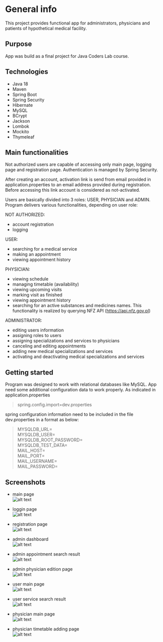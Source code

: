 # General info

This project provides functional app for administrators, physicians and patients of hypothetical medical facility. 
## Purpose
App was build as a final project for Java Coders Lab course.

## Technologies
- Java 18
- Maven
- Spring Boot
- Spring Security
- Hibernate
- MySQL
- BCrypt
- Jackson
- Lombok
- Mockito
- Thymeleaf

## Main functionalities
Not authorized users are capable of accessing only main page, logging page and registration page. Authentication is managed by Spring Security.

After creating an account, activation link is send from email provided in application.properties to an email address provided during registration. Before accessing this link account is considered as not-activated.

Users are basically divided into 3 roles: USER, PHYSICIAN and ADMIN. 
Program delivers various functionalities, depending on user role: 

NOT AUTHORIZED:
- account registration 
- logging

USER:
- searching for a medical service
- making an appointment 
- viewing appointment history 

PHYSICIAN: 
- viewing schedule
- managing timetable (availability)
- viewing upcoming visits
- marking visit as finished 
- viewing appointment history 
- searching for an active substances and medicines names. This functionality is realized by querying NFZ API (https://api.nfz.gov.pl)

ADMINISTRATOR: 
- editing users information
- assigning roles to users 
- assigning specializations and services to physicians 
- canceling and editing appointments 
- adding new medical specializations and services 
- activating and deactivating medical specializations and services

## Getting started
Program was designed to work with relational databases like MySQL. 
App need some additional configuration data to work properly. As indicated in application.properties
>spring.config.import=dev.properties

spring configuration information need to be included in the file dev.properties in a format as below:

>MYSQLDB_URL= \
MYSQLDB_USER= \
MYSQLDB_ROOT_PASSWORD= \
MYSQLDB_TEST_DATA= \
MAIL_HOST= \
MAIL_PORT= \
MAIL_USERNAME= \
MAIL_PASSWORD= 

## Screenshots
- main page  
![alt text](screenshots/screen1.png)  

- loggin page  
![alt text](screenshots/screen2.png)  

- registration page  
![alt text](screenshots/screen6.png)  

- admin dashboard  
![alt text](screenshots/screen3.png)  

- admin appointment search result  
![alt text](screenshots/screen4.png)  

- admin physician edition page  
![alt text](screenshots/screen5.png)  

- user main page  
![alt text](screenshots/screen8.png)  

- user service search result  
![alt text](screenshots/screen7a.png)  

- physician main page  
![alt text](screenshots/screen9.png)  

- physician timetable adding page  
![alt text](screenshots/screen10.png)  


